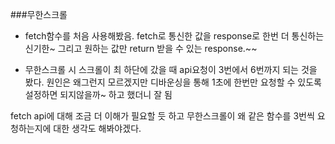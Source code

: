 ###무한스크롤
- fetch함수를 처음 사용해봤음.
fetch로 통신한 값을 response로 한번 더 통신하는 신기한~ 그리고 원하는 값만 return 받을 수 있는 response.~~

- 무한스크롤 시 스크롤이 최 하단에 갔을 때 api요청이 3번에서 6번까지 되는 것을 봤다.
원인은 왜그런지 모르겠지만 디바운싱을 통해 1초에 한번만 요청할 수 있도록 설정하면 되지않을까~ 하고 했더니 잘 됨

 fetch api에 대해 조금 더 이해가 필요할 듯 하고
 무한스크롤이 왜 같은 함수를 3번씩 요청하는지에 대한 생각도 해봐야겠다.
